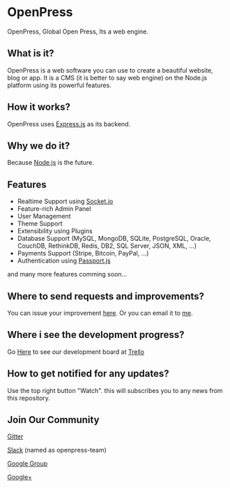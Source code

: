 # OpenPress

OpenPress, Global Open Press, Its a web engine.

## What is it?

OpenPress is a web software you can use to create a beautiful website, blog or app.
It is a CMS (it is better to say web engine) on the Node.js platform using its powerful features.

## How it works?

OpenPress uses [Express.js](http://expressjs.com/) as its backend.

## Why we do it?

Because [Node.js](http://nodejs.com/) is the future.

## Features

- Realtime Support using [Socket.io](http://socket.io/)
- Feature-rich Admin Panel
- User Management
- Theme Support
- Extensibility using Plugins
- Database Support (MySQL, MongoDB, SQLite, PostgreSQL, Oracle, CouchDB, RethinkDB, Redis, DB2, SQL Server, JSON, XML, ...)
- Payments Support (Stripe, Bitcoin, PayPal, ...)
- Authentication using [Passport.js](http://passportjs.org/)

and many more features comming soon...

## Where to send requests and improvements?

You can issue your improvement [here](https://github.com/OpenPress/OpenPress/issues).
Or you can email it to [me](mailto:hasanbayat1393@gmail.com).

## Where i see the development progress?

Go [Here](https://trello.com/b/9eDarpdE/openpress) to see our development board at [Trello](https://trello.com)

## How to get notified for any updates?

Use the top right button "Watch". this will subscribes you to any news from this repository.

## Join Our Community

[Gitter](https://gitter.im/OpenPress/Lobby)

[Slack](https://openpress-team.slack.com/messages/general/) (named as openpress-team)

[Google Group](https://groups.google.com/forum/#!forum/openpress-team)

[Google+](https://plus.google.com/communities/114236787377167376347)
